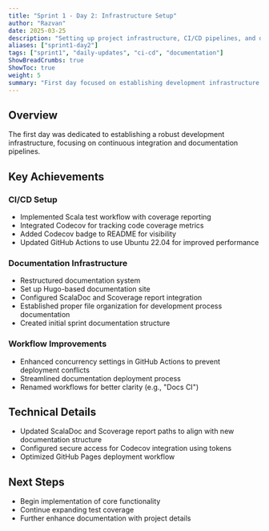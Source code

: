 ```yaml
---
title: "Sprint 1 - Day 2: Infrastructure Setup"
author: "Razvan"
date: 2025-03-25
description: "Setting up project infrastructure, CI/CD pipelines, and documentation systems"
aliases: ["sprint1-day2"]
tags: ["sprint1", "daily-updates", "ci-cd", "documentation"]
ShowBreadCrumbs: true
ShowToc: true
weight: 5
summary: "First day focused on establishing development infrastructure including GitHub Actions workflows, Codecov integration, and documentation pipelines using Hugo and ScalaDoc."
---
```


## Overview

The first day was dedicated to establishing a robust development infrastructure, focusing on continuous integration and documentation pipelines.

## Key Achievements

### CI/CD Setup
- Implemented Scala test workflow with coverage reporting
- Integrated Codecov for tracking code coverage metrics
- Added Codecov badge to README for visibility
- Updated GitHub Actions to use Ubuntu 22.04 for improved performance

### Documentation Infrastructure
- Restructured documentation system
- Set up Hugo-based documentation site
- Configured ScalaDoc and Scoverage report integration
- Established proper file organization for development process documentation
- Created initial sprint documentation structure

### Workflow Improvements
- Enhanced concurrency settings in GitHub Actions to prevent deployment conflicts
- Streamlined documentation deployment process
- Renamed workflows for better clarity (e.g., "Docs CI")

## Technical Details
- Updated ScalaDoc and Scoverage report paths to align with new documentation structure
- Configured secure access for Codecov integration using tokens
- Optimized GitHub Pages deployment workflow

## Next Steps
- Begin implementation of core functionality
- Continue expanding test coverage
- Further enhance documentation with project details
